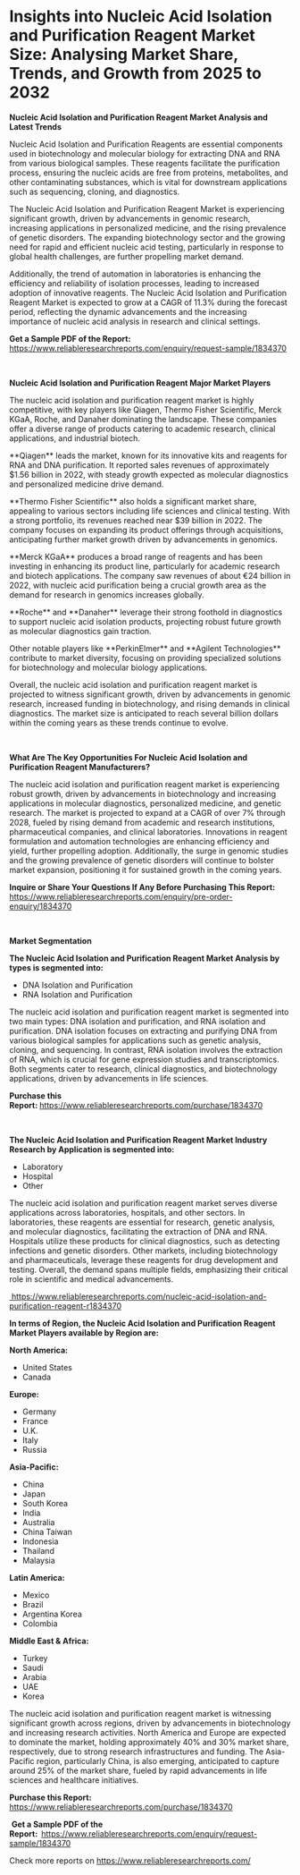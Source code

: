 <p><h1>Insights into Nucleic Acid Isolation and Purification Reagent Market Size: Analysing Market Share, Trends, and Growth from 2025 to 2032</h1></p><p><strong>Nucleic Acid Isolation and Purification Reagent Market Analysis and Latest Trends</strong></p>
<p><p>Nucleic Acid Isolation and Purification Reagents are essential components used in biotechnology and molecular biology for extracting DNA and RNA from various biological samples. These reagents facilitate the purification process, ensuring the nucleic acids are free from proteins, metabolites, and other contaminating substances, which is vital for downstream applications such as sequencing, cloning, and diagnostics.</p><p>The Nucleic Acid Isolation and Purification Reagent Market is experiencing significant growth, driven by advancements in genomic research, increasing applications in personalized medicine, and the rising prevalence of genetic disorders. The expanding biotechnology sector and the growing need for rapid and efficient nucleic acid testing, particularly in response to global health challenges, are further propelling market demand. </p><p>Additionally, the trend of automation in laboratories is enhancing the efficiency and reliability of isolation processes, leading to increased adoption of innovative reagents. The Nucleic Acid Isolation and Purification Reagent Market is expected to grow at a CAGR of 11.3% during the forecast period, reflecting the dynamic advancements and the increasing importance of nucleic acid analysis in research and clinical settings.</p></p>
<p><strong>Get a Sample PDF of the Report:&nbsp;</strong> <a href="https://www.reliableresearchreports.com/enquiry/request-sample/1834370?utm_campaign=2233&utm_medium=2&utm_source=Github&utm_content=ia&utm_term=05032025&utm_id=nucleic-acid-isolation-and-purification-reagent">https://www.reliableresearchreports.com/enquiry/request-sample/1834370</a></p>
<p>&nbsp;</p>
<p><strong>Nucleic Acid Isolation and Purification Reagent Major Market Players</strong></p>
<p><p>The nucleic acid isolation and purification reagent market is highly competitive, with key players like Qiagen, Thermo Fisher Scientific, Merck KGaA, Roche, and Danaher dominating the landscape. These companies offer a diverse range of products catering to academic research, clinical applications, and industrial biotech.</p><p>**Qiagen** leads the market, known for its innovative kits and reagents for RNA and DNA purification. It reported sales revenues of approximately $1.56 billion in 2022, with steady growth expected as molecular diagnostics and personalized medicine drive demand.</p><p>**Thermo Fisher Scientific** also holds a significant market share, appealing to various sectors including life sciences and clinical testing. With a strong portfolio, its revenues reached near $39 billion in 2022. The company focuses on expanding its product offerings through acquisitions, anticipating further market growth driven by advancements in genomics.</p><p>**Merck KGaA** produces a broad range of reagents and has been investing in enhancing its product line, particularly for academic research and biotech applications. The company saw revenues of about €24 billion in 2022, with nucleic acid purification being a crucial growth area as the demand for research in genomics increases globally.</p><p>**Roche** and **Danaher** leverage their strong foothold in diagnostics to support nucleic acid isolation products, projecting robust future growth as molecular diagnostics gain traction.</p><p>Other notable players like **PerkinElmer** and **Agilent Technologies** contribute to market diversity, focusing on providing specialized solutions for biotechnology and molecular biology applications. </p><p>Overall, the nucleic acid isolation and purification reagent market is projected to witness significant growth, driven by advancements in genomic research, increased funding in biotechnology, and rising demands in clinical diagnostics. The market size is anticipated to reach several billion dollars within the coming years as these trends continue to evolve.</p></p>
<p>&nbsp;</p>
<p><strong>What Are The Key Opportunities For Nucleic Acid Isolation and Purification Reagent Manufacturers?</strong></p>
<p><p>The nucleic acid isolation and purification reagent market is experiencing robust growth, driven by advancements in biotechnology and increasing applications in molecular diagnostics, personalized medicine, and genetic research. The market is projected to expand at a CAGR of over 7% through 2028, fueled by rising demand from academic and research institutions, pharmaceutical companies, and clinical laboratories. Innovations in reagent formulation and automation technologies are enhancing efficiency and yield, further propelling adoption. Additionally, the surge in genomic studies and the growing prevalence of genetic disorders will continue to bolster market expansion, positioning it for sustained growth in the coming years.</p></p>
<p><strong>Inquire or Share Your Questions If Any Before Purchasing This Report:</strong> <a href="https://www.reliableresearchreports.com/enquiry/pre-order-enquiry/1834370?utm_campaign=2233&utm_medium=2&utm_source=Github&utm_content=ia&utm_term=05032025&utm_id=nucleic-acid-isolation-and-purification-reagent">https://www.reliableresearchreports.com/enquiry/pre-order-enquiry/1834370</a></p>
<p>&nbsp;</p>
<p><strong>Market Segmentation</strong></p>
<p><strong>The Nucleic Acid Isolation and Purification Reagent Market Analysis by types is segmented into:</strong></p>
<p><ul><li>DNA Isolation and Purification</li><li>RNA Isolation and Purification</li></ul></p>
<p><p>The nucleic acid isolation and purification reagent market is segmented into two main types: DNA isolation and purification, and RNA isolation and purification. DNA isolation focuses on extracting and purifying DNA from various biological samples for applications such as genetic analysis, cloning, and sequencing. In contrast, RNA isolation involves the extraction of RNA, which is crucial for gene expression studies and transcriptomics. Both segments cater to research, clinical diagnostics, and biotechnology applications, driven by advancements in life sciences.</p></p>
<p><strong>Purchase this Report:&nbsp;</strong><a href="https://www.reliableresearchreports.com/purchase/1834370?utm_campaign=2233&utm_medium=2&utm_source=Github&utm_content=ia&utm_term=05032025&utm_id=nucleic-acid-isolation-and-purification-reagent">https://www.reliableresearchreports.com/purchase/1834370</a></p>
<p>&nbsp;</p>
<p><strong>The Nucleic Acid Isolation and Purification Reagent Market Industry Research by Application is segmented into:</strong></p>
<p><ul><li>Laboratory</li><li>Hospital</li><li>Other</li></ul></p>
<p><p>The nucleic acid isolation and purification reagent market serves diverse applications across laboratories, hospitals, and other sectors. In laboratories, these reagents are essential for research, genetic analysis, and molecular diagnostics, facilitating the extraction of DNA and RNA. Hospitals utilize these products for clinical diagnostics, such as detecting infections and genetic disorders. Other markets, including biotechnology and pharmaceuticals, leverage these reagents for drug development and testing. Overall, the demand spans multiple fields, emphasizing their critical role in scientific and medical advancements.</p></p>
<p><a href="https://www.reliableresearchreports.com/nucleic-acid-isolation-and-purification-reagent-r1834370?utm_campaign=2233&utm_medium=2&utm_source=Github&utm_content=ia&utm_term=05032025&utm_id=nucleic-acid-isolation-and-purification-reagent">&nbsp;https://www.reliableresearchreports.com/nucleic-acid-isolation-and-purification-reagent-r1834370</a></p>
<p><strong>In terms of Region, the Nucleic Acid Isolation and Purification Reagent Market Players available by Region are:</strong></p>
<p>
    <p> <strong> North America: </strong>
        <ul>
            <li>United States</li>
            <li>Canada</li>
        </ul>
        </p> 
    <p> <strong> Europe: </strong>
        <ul>
            <li>Germany</li>
            <li>France</li>
            <li>U.K.</li>
            <li>Italy</li>
            <li>Russia</li>
        </ul>
        </p> 
    <p> <strong> Asia-Pacific: </strong>
        <ul>
            <li>China</li>
            <li>Japan</li>
            <li>South Korea</li>
            <li>India</li>
            <li>Australia</li>
            <li>China Taiwan</li>
            <li>Indonesia</li>
            <li>Thailand</li>
            <li>Malaysia</li>
        </ul>
        </p> 
    <p> <strong> Latin America: </strong>
        <ul>
            <li>Mexico</li>
            <li>Brazil</li>
            <li>Argentina Korea</li>
            <li>Colombia</li>
        </ul>
        </p> 
    <p> <strong> Middle East & Africa: </strong>
        <ul>
            <li>Turkey</li>
            <li>Saudi</li>
            <li>Arabia</li>
            <li>UAE</li>
            <li>Korea</li>
        </ul>
    </p>
    </p>
<p><p>The nucleic acid isolation and purification reagent market is witnessing significant growth across regions, driven by advancements in biotechnology and increasing research activities. North America and Europe are expected to dominate the market, holding approximately 40% and 30% market share, respectively, due to strong research infrastructures and funding. The Asia-Pacific region, particularly China, is also emerging, anticipated to capture around 25% of the market share, fueled by rapid advancements in life sciences and healthcare initiatives.</p></p>
<p><strong>Purchase this Report: </strong><a href="https://www.reliableresearchreports.com/purchase/1834370?utm_campaign=2233&utm_medium=2&utm_source=Github&utm_content=ia&utm_term=05032025&utm_id=nucleic-acid-isolation-and-purification-reagent">https://www.reliableresearchreports.com/purchase/1834370</a></p>
<p>&nbsp;<strong>Get a Sample PDF of the Report:&nbsp;&nbsp;</strong><a href="https://www.reliableresearchreports.com/enquiry/request-sample/1834370?utm_campaign=2233&utm_medium=2&utm_source=Github&utm_content=ia&utm_term=05032025&utm_id=nucleic-acid-isolation-and-purification-reagent">https://www.reliableresearchreports.com/enquiry/request-sample/1834370</a></p>
<p><strong></strong></p>
<p>Check more reports on <a href="https://www.reliableresearchreports.com/?utm_campaign=2233&utm_medium=2&utm_source=Github&utm_content=ia&utm_term=05032025&utm_id=nucleic-acid-isolation-and-purification-reagent">https://www.reliableresearchreports.com/</a></p>